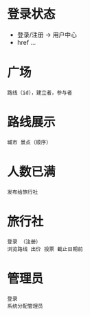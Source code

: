 # 登录状态
+ 登录/注册 -> 用户中心
+ href ...


# 广场
    路线（id），建立者，参与者

# 路线展示
    城市 景点（顺序）

# 人数已满
    发布给旅行社

# 旅行社
    登录 （注册）
    浏览路线 出价 投票 截止日期前

# 管理员
    登录
    系统分配管理员
